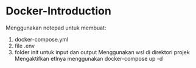 # Docker-Introduction
Menggunakan notepad untuk membuat:
1. docker-compose.yml
2. file .env
3. folder init untuk input dan output
Menggunakan wsl di direktori projek
Mengaktifkan etlnya menggunakan docker-compose up -d
